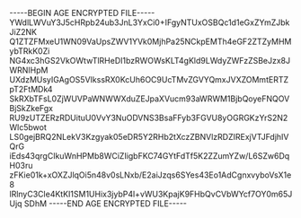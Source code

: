 -----BEGIN AGE ENCRYPTED FILE-----
YWdlLWVuY3J5cHRpb24ub3JnL3YxCi0+IFgyNTUxOSBQc1d1eGxZYmZJbkJiZ2NK
Q1ZTZFMxeU1WN09VaUpsZWV1YVk0MjhPa25NCkpEMTh4eGF2ZTZyMHMybTRkK0Zi
NG4xc3hGS2VkOWtwTlRHeDI1bzRWOWsKLT4gKld9LWdyZWFzZSBeJzx8JWRNIHpM
UXdzMUsyIGAgOS5VIkssRX0KcUh6OC9UcTMvZGVYQmxJVXZOMmtERTZpT2FtMDk4
SkRXbTFsL0ZjWUVPaWNWWXduZEJpaXVucm93aWRWM1BjbQoyeFNQOVBjSkZkeFgx
RU9zUTZERzRDUituU0VvY3NuODVNS3BsaFFyb3FGVU8yOGRGKzYrS2N2Wlc5bwot
LS0gejBRQ2NLekV3Kzgyak05eDR5Y2RHb2tXczZBNVlzRDZIRExjVTJFdjhIVQrG
iEds43qrgCIkuWnHPMb8WCiZIigbFKC74GYtFdTf5K2ZZumYZw/L6SZw6DqH03ru
zFKie01k+xOXZJlqOi5n48v0sLNxb/E2aiJzqs6SYes43Eo1AdCgnxvyboVsX1e8
lRlnyC3Cle4KtKI1SM1UHix3jybP4l+vWU3KpajK9FHbQvCVbWYcf7OY0m65JUjq
SDhM
-----END AGE ENCRYPTED FILE-----
